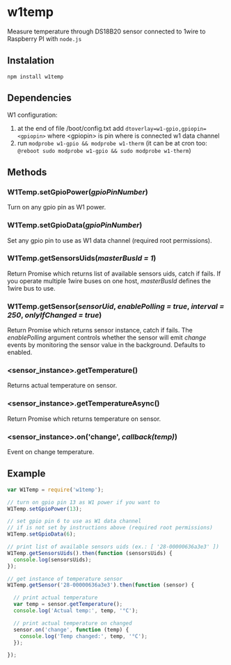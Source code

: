 # w1temp
Measure temperature through DS18B20 sensor connected to 1wire to Raspberry PI with `node.js`

## Instalation
`npm install w1temp`

## Dependencies
W1 configuration:

1. at the end of file /boot/config.txt add `dtoverlay=w1-gpio,gpiopin=<gpiopin>` where &lt;gpiopin&gt; is pin where is connected w1 data channel
2. run `modprobe w1-gpio && modprobe w1-therm` (it can be at cron too: `@reboot sudo modprobe w1-gpio && sudo modprobe w1-therm`)

## Methods

### W1Temp.setGpioPower(*gpioPinNumber*)
Turn on any gpio pin as W1 power.

### W1Temp.setGpioData(*gpioPinNumber*)
Set any gpio pin to use as W1 data channel (required root permissions).

### W1Temp.getSensorsUids(*masterBusId* _= 1_)
Return Promise which returns list of available sensors uids, catch if fails.
If you operate multiple 1wire buses on one host, *masterBusId* defines the 1wire bus to use.

### W1Temp.getSensor(*sensorUid*, *enablePolling* _= true_, *interval* _= 250_, *onlyIfChanged* _= true_)
Return Promise which returns sensor instance, catch if fails.
The *enablePolling* argument controls whether the sensor will emit *change* events by monitoring the sensor value in the background. Defaults to enabled.

### &lt;sensor_instance&gt;.getTemperature()
Returns actual temperature on sensor.

### &lt;sensor_instance&gt;.getTemperatureAsync()
Return Promise which returns temperature on sensor.

### &lt;sensor_instance&gt;.on('change', *callback(temp)*)
Event on change temperature.

## Example
```javascript
var W1Temp = require('w1temp');

// turn on gpio pin 13 as W1 power if you want to
W1Temp.setGpioPower(13);

// set gpio pin 6 to use as W1 data channel
// if is not set by instructions above (required root permissions)
W1Temp.setGpioData(6);

// print list of available sensors uids (ex.: [ '28-00000636a3e3' ])
W1Temp.getSensorsUids().then(function (sensorsUids) {
  console.log(sensorsUids);
});

// get instance of temperature sensor
W1Temp.getSensor('28-00000636a3e3').then(function (sensor) {

  // print actual temperature
  var temp = sensor.getTemperature();
  console.log('Actual temp:', temp, '°C');

  // print actual temperature on changed
  sensor.on('change', function (temp) {
    console.log('Temp changed:', temp, '°C');
  });

});
```

